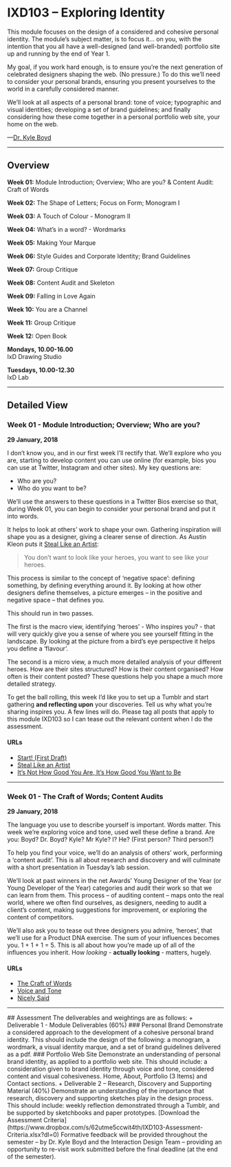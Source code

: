 IXD103 – Exploring Identity
===========================

This module focuses on the design of a considered and cohesive personal identity. The module’s subject matter, is to focus it… on you, with the intention that you all have a well-designed (and well-branded) portfolio site up and running by the end of Year 1.

My goal, if you work hard enough, is to ensure you’re the next generation of celebrated designers shaping the web. (No pressure.) To do this we’ll need to consider your personal brands, ensuring you present yourselves to the world in a carefully considered manner.

We’ll look at all aspects of a personal brand: tone of voice; typographic and visual identities; developing a set of brand guidelines; and finally considering how these come together in a personal portfolio web site, your home on the web.

—[Dr. Kyle Boyd](https://twitter.com/kylbyd)


----


Overview
--------

__Week 01:__ Module Introduction; Overview; Who are you? & Content Audit: Craft of Words 

__Week 02:__ The Shape of Letters; Focus on Form; Monogram I 
 
__Week 03:__ A Touch of Colour -  Monogram II  

__Week 04:__ What’s in a word? -  Wordmarks   

__Week 05:__ Making Your Marque  

__Week 06:__ Style Guides and Corporate Identity; Brand Guidelines 

__Week 07:__ Group Critique  

__Week 08:__ Content Audit and Skeleton
  
__Week 09:__ Falling in Love Again  

__Week 10:__ You are a Channel 

__Week 11:__ Group Critique  

__Week 12:__ Open Book

__Mondays, 10.00-16.00__  
IxD Drawing Studio

__Tuesdays, 10.00-12.30__  
IxD Lab


----


Detailed View
-------------

### Week 01 - Module Introduction; Overview; Who are you?

__29 January, 2018__

I don’t know you, and in our first week I’ll rectify that. We’ll explore who you are, starting to develop content you can use online (for example, bios you can use at Twitter, Instagram and other sites). My key questions are:

+ Who are you?
+ Who do you want to be?

We’ll use the answers to these questions in a Twitter Bios exercise so that, during Week 01, you can begin to consider your personal brand and put it into words.

It helps to look at others’ work to shape your own. Gathering inspiration will shape you as a designer, giving a clearer sense of direction. As Austin Kleon puts it [Steal Like an Artist](http://www.amazon.co.uk/exec/obidos/ASIN/0761169253/monographic-21):

> You don’t want to look like your heroes, you want to see like your heroes.

This process is similar to the concept of ‘negative space’: defining something, by defining everything around it. By looking at how other designers define themselves, a picture emerges – in the positive and negative space – that defines you.

This should run in two passes.

The first is the macro view, identifying ‘heroes’ - Who inspires you? - that will very quickly give you a sense of where you see yourself fitting in the landscape. By looking at the picture from a bird’s eye perspective it helps you define a ‘flavour’.

The second is a micro view, a much more detailed analysis of your different heroes. How are their sites structured? How is their content organised? How often is their content posted? These questions help you shape a much more detailed strategy.

To get the ball rolling, this week I’d like you to set up a Tumblr and start gathering **and reflecting upon** your discoveries. Tell us why what you’re sharing inspires you. A few lines will do. Please tag all posts that apply to this module IXD103 so I can tease out the relevant content when I do the assessment.

#### URLs

+ [Start! (First Draft)](https://github.com/fehler/tinybooks/tree/master/planets/start)
+ [Steal Like an Artist](http://www.amazon.co.uk/exec/obidos/ASIN/0761169253/monographic-21)
+ [It’s Not How Good You Are, It’s How Good You Want to Be](http://www.amazon.co.uk/exec/obidos/ASIN/0714843377/monographic-21)


----


### Week 01 - The Craft of Words; Content Audits

__29 January, 2018__


The language you use to describe yourself is important. Words matter. This week we’re exploring voice and tone, used well these define a brand. Are you: Boyd? Dr. Boyd? Kyle? Mr Kyle? I? He? (First person? Third person?)

To help you find your voice, we’ll do an analysis of others’ work, performing a ‘content audit’. This is all about research and discovery and will culminate with a short presentation in Tuesday’s lab session.

We’ll look at past winners in the net Awards’ Young Designer of the Year (or Young Developer of the Year) categories and audit their work so that we can learn from them. This process – of auditing content – maps onto the real world, where we often find ourselves, as designers, needing to audit a client’s content, making suggestions for improvement, or exploring the content of competitors.

We’ll also ask you to tease out three designers you admire, ‘heroes’, that we’ll use for a Product DNA exercise. The sum of your influences becomes you. 1 + 1 + 1 = 5. This is all about how you’re made up of all of the influences you inherit. How *looking* - **actually looking** - matters, hugely.

#### URLs

+ [The Craft of Words](https://www.fivesimplesteps.com/products/the-craft-of-words)
+ [Voice and Tone](http://voiceandtone.com)
+ [Nicely Said](http://www.amazon.co.uk/exec/obidos/ASIN/0321988191/monographic-21)


----

<!---
### Week 02 - The Shape of Letters; Focus on Form; Monogram I

__05 February, 2018__


This week we’re looking at monograms, exploring how we can create bold and dynamic brands by combining letterforms. We’ll explore the history of monograms, setting them in a historical context, before exploring some contemporary examples.

At this point we’re focused on form, no colour. We’re considering letterforms - positive and negative space - and just working in black and white.

Your task this week is to create a personal monogram - combining two or more of your initials - as the first part of your personal identity journey. Before you do this, please create a moodboard- analogue or digital - to gather some inspiration. Please post your development work - research, screenshots, scans and photographs - to your Tumblrs.

Remember, the Tumblr is allocated 20% of the total marks, put in the requisite work here.


#### URLs

+ [Monogram Project](https://www.instagram.com/monogramproject/)
+ [Wikipedia Rebrand](http://www.movingbrands.com/work/wikipedia-an-mb-internal-project)
+ [Celebrating Monogram (LV)](http://uk.louisvuitton.com/eng-gb/la-maison/celebrating-monogram-icon-and-the-iconoclasts)


----


### Week 03 - A Touch of Colour; Monogram II

__12 February, 2018__


This week we’ll develop our monograms by exploring how colour might be used as a part of the design process. We’ll explore colour systems - and colour in culture - and we’ll consider how developing a colour palette for your brand can define it.

We’ll take our first look at brand guidelines, exploring the guidelines for: Jamie Oliver; FIVEUSA; HM Government; and Ulster University. Finally, looking at Pentagram’s work for MIT, we’ll explore how some brands eschew colour, opting instead to avoid it and embrace the possibilities that black and white offers.

We’ll also run a series of small group critiques to give you a chance to get some formative feedback and to see how your peers are progressing.
 

#### URLs


+ [City of Melbourne](https://www.behance.net/gallery/276451/city-of-melbourne)
+ [MIT Media Lab](http://www.underconsideration.com/brandnew/archives/new_logo_and_identity_for_mit_media_lab_by_pentagram.php#.VtreJMfHT8s)
+ [Pentagram Blog](http://www.pentagram.com/#/blog/113317)
+ [Monogram Inspiration](https://uk.pinterest.com/kylbyd/monogram-inspiration/)

----


### Week 04 - Wordmarks; What’s in a word?

__19 February, 2018__


This week we kick off with a critique of your monograms, affording you an opportunity to receive some formative feedback. This allows you to take on board the feedback and advice offered and continue to refine the work you’re doing before the final hand-in.

With our monograms defined, we explore wordmarks and their role as part of a considered identity campaign. We explore wordmarks throughout history, highlighting some examples of best practice. For inspiration we explore different categories of wordmarks, including calligraphic, script, typographic and geometric.

Finally, we explore the importance of kerning letterforms and paying attention to the all-important details.

#### URLs

+ [Kerntype](http://type.method.ac)
+ [Typekit Practice](http://practice.typekit.com/lesson/)
+ [When to wordmark?](http://www.printmag.com/branding/when-to-wordmark-2/)


----

### Week 05 - Making Your Marque: Visual Design and Analogue Heaven

__26 February, 2018__

This week we undertook a full day sketchnoting workshop. This was designed to improve your drawing skills enabling you to communicate effectively using pen and paper.

We kicked off with some speed drawing exercises then sketchnoted a TED talk by Sir Ken Robinson. Finally we focused on building 25 ideas for brands in five minutes, an exercise in brainstorming and creativity. The outcomes for this were intended to trigger ideas for your visual brands. 

#### URLs

+ [Doodlers, unite!](https://www.ted.com/talks/sunni_brown)
+ [The Sketchnote Handbook](http://www.amazon.co.uk/exec/obidos/ASIN/0321857895/monographic-21)
+ [Eva-Lotta Lamm](http://www.sketchnotesbook.com)
+ [Ed Emberley - Drawing Book: Make A World](https://www.amazon.co.uk/Ed-Emberleys-Drawing-Book-Emberley/dp/0316789720)


----
### Week 06 - Style Guides

__05 March, 2018__


This week we looked at the importance of developing style guides to underpin a cohesive brand identity. We explored the history of corporate identity systems considering how the principles of these have mapped onto contemporary digital equivalents.

We explored: pattern libraries; style tiles, element collages, and style guides.

#### URLs

+ [Style Tiles](http://styletil.es)
+ [Element Collages](http://danielmall.com/articles/rif-element-collages/)
+ [Style Guides](http://styleguides.io)
+ + [Front-end Style Guides](http://maban.co.uk/projects/front-end-style-guides/)
+ [Creating Style Guides](http://alistapart.com/article/creating-style-guides)
+ [Twitter Brand Assets](https://about.twitter.com/company/brand-assets)

---

### Week 07 - Group Critique

__12 March, 2017__

A group critique encouraging peer learning, this session affords an opportunity to gather feedback on the work done to date. Expect honest opinions, expressed fairly.

This critique affords the students formative feedback, providing them with an opportunity to address any issues and to improve the quality of the submission before the May hand-in.

#### URLs

No URLs  this week

---

### Week 08 - Content Audit and Skeleton

__19 March, 2017__


This week we will be beginning to look at starting to designing our own portfolio sites.  We will return to the three hero excercise were we look at how are design heroes structure their sites by conducting another content audit to give us a skeleton to how we design our own portfolio sites.

This week you should have: 

- Final Brand Guidelines
- Single Page Site – Paper Prototype
- Single Page Site – Digital Visual


#### URLs

+ [Portfolio Sites](http://www.webdesignerdepot.com/2016/07/the-best-new-portfolio-sites-july-2016/)
+ [Awwwards Portfolios](http://www.awwwards.com/websites/portfolio/)
+ [How to make useful wireframes](https://medium.com/@dustin/how-to-get-value-from-wireframes-f40c2cf27960#.st7n4dicm)


----



### Week 09 - Falling in Love Again; The Journeyman

__09 April, 2018__


This week we looked at branding from a visual perspective. We explored the concept of ‘lovemarks’, brands that have ‘high love’ and ‘high respect’. We looked at a number of brands, including Nudie Jeans, Build and Brewbot, exploring how they had considered every aspect of their brands and designed ‘touchpoints’ to communicate their values.

#### URLs

+ [Lovemarks](http://www.lovemarks.com)
+ [Nudie Jeans](https://www.nudiejeans.com/page/this-is-nudie-jeans)
+ [Build](https://www.flickr.com/search/?text=buildconf)

----


### Week 10 - You are a Channel

__16 April, 2018__

This we talk about you as a channel - how you communicate your brand using broadcast programming and the content mix.  How its important to gather material and share this with others through various channels. 


#### URLs

No URLs this week.


----

### Week 11 - Group Critique

__23 April, 2018__

A group critique encouraging peer learning, this session affords an opportunity to gather feedback on the work done to date. Expect honest opinions, expressed fairly.

This critique affords the students formative feedback, providing them with an opportunity to address any issues and to improve the quality of the submission before the January hand-in.

#### URLs

+ [Five Tips on taking design feedback](http://blog.invisionapp.com/5-tips-on-taking-design-feedback/)
+ [Design Critism and the Cretive Process](https://alistapart.com/article/design-criticism-creative-process)


----

### Week 12 - Open Book

__30 April, 2018__

A review lecture of what we have covered over the last 11 weeks. - Also a chance for students to get feedback on their work before final hand in.

#### URLs

No URLs  this week



---
---!>


## Assessment

The deliverables and weightings are as follows:

+ Deliverable 1 - Module Deliverables (60%)

### Personal Brand

Demonstrate a considered approach to the development of a cohesive personal brand identity. This should include the design of the following: a monogram, a wordmark, a visual identity marque, and a set of brand guidelines delivered as a pdf.


### Portfolio Web Site 

Demonstrate an understanding of personal brand identity, as applied to a portfolio web site. This should include: a consideration given to brand identity through voice and tone, considered content and visual cohesiveness. Home, About, Portfolio (3 Items) and Contact sections.

+ Deliverable 2 – Research, Discovery and Supporting Material (40%)

Demonstrate an understanding of the importance that research, discovery and supporting sketches play in the design process. This should include: weekly reflection demonstrated through a Tumblr, and be supported by sketchbooks and paper prototypes.


[Download the Assessment Criteria](https://www.dropbox.com/s/62utme5ccwit4th/IXD103-Assessment-Criteria.xlsx?dl=0)

Formative feedback will be provided throughout the semester – by Dr. Kyle Boyd and the Interaction Design Team – providing an opportunity to re-visit work submitted before the final deadline (at the end of the semester).



